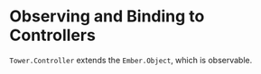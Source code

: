 # Observing and Binding to Controllers

`Tower.Controller` extends the `Ember.Object`, which is observable.
